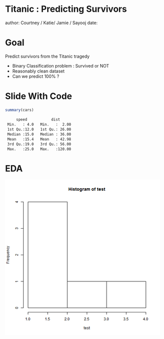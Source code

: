 Titanic : Predicting Survivors
========================================================
author: Courtney / Katie/ Jamie / Sayooj
date: 

Goal
========================================================

Predict survivors from the Titanic tragedy

- Binary Classification problem : Survived or NOT
- Reasonably clean dataset
- Can we predict 100% ? 

Slide With Code
========================================================


```r
summary(cars)
```

```
     speed           dist       
 Min.   : 4.0   Min.   :  2.00  
 1st Qu.:12.0   1st Qu.: 26.00  
 Median :15.0   Median : 36.00  
 Mean   :15.4   Mean   : 42.98  
 3rd Qu.:19.0   3rd Qu.: 56.00  
 Max.   :25.0   Max.   :120.00  
```

EDA
========================================================

![plot of chunk unnamed-chunk-2](Interactive_Demo_Project-figure/unnamed-chunk-2-1.png) 
